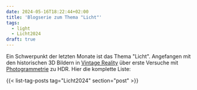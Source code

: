 ```yaml
---
date: 2024-05-16T18:22:44+02:00
title: 'Blogserie zum Thema "Licht"'
tags:
  - light
  - Licht2024
draft: true
---
```


Ein Schwerpunkt der letzten Monate ist das Thema "Licht". Angefangen mit den historischen 3D Bildern in [Vintage Reality](https://vintagereality.projektemacher.org/) über erste Versuche mit [Photogrammetrie](https://christianmahnke.de/post/3d-models/) zu HDR. Hier die komplette Liste:

{{< list-tag-posts tag="Licht2024" section="post" >}}
